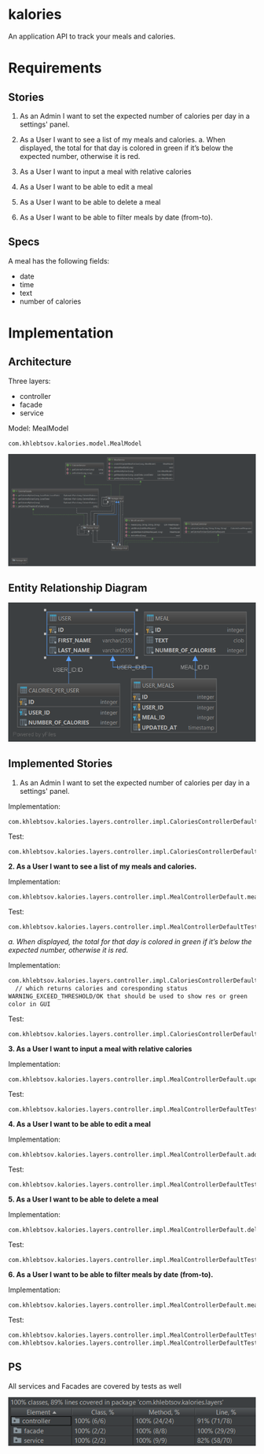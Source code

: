 # kalories #
An application API to track your meals and calories.

# Requirements #

## Stories ##

1. As an Admin I want to set the expected number of calories per day in a settings' panel.
2. As a User I want to see a list of my meals and calories.
a. When displayed, the total for that day is colored in green if it’s below the expected
number, otherwise it is red.

3. As a User I want to input a meal with relative calories
4. As a User I want to be able to edit a meal
5. As a User I want to be able to delete a meal
6. As a User I want to be able to filter meals by date (from-to).

## Specs ##

A meal has the following fields:
- date
- time
- text
- number of calories


# Implementation #

## Architecture ##

Three layers:
- controller
- facade
- service

Model: MealModel

    com.khlebtsov.kalories.model.MealModel

![layers](layers.png "Layers")


## Entity Relationship Diagram ##

![ERD](ERDigram.png "Entity Relationship Diagram")


## Implemented Stories ##

1. As an Admin I want to set the expected number of calories per day in a settings' panel.

Implementation:

    com.khlebtsov.kalories.layers.controller.impl.CaloriesControllerDefault.setCaloriesForUser

Test:

    com.khlebtsov.kalories.layers.controller.impl.CaloriesControllerDefaultTest.setCaloriesForUser

**2. As a User I want to see a list of my meals and calories.**


Implementation:

    com.khlebtsov.kalories.layers.controller.impl.MealControllerDefault.meals

Test:

    com.khlebtsov.kalories.layers.controller.impl.MealControllerDefaultTest.meals

*a. When displayed, the total for that day is colored in green if it’s below the expected number, otherwise it is red.*

Implementation:

    com.khlebtsov.kalories.layers.controller.impl.CaloriesControllerDefault.caloriesCount
      // which returns calories and coresponding status WARNING_EXCEED_THRESHOLD/OK that should be used to show res or green color in GUI

Test:

    com.khlebtsov.kalories.layers.controller.impl.CaloriesControllerDefaultTest.caloriesCount
  

**3. As a User I want to input a meal with relative calories**

Implementation:

    com.khlebtsov.kalories.layers.controller.impl.MealControllerDefault.updateMeal
   
Test:

    com.khlebtsov.kalories.layers.controller.impl.MealControllerDefaultTest.updateMeal

**4. As a User I want to be able to edit a meal**

Implementation:
    
    com.khlebtsov.kalories.layers.controller.impl.MealControllerDefault.addMeals

Test:

    com.khlebtsov.kalories.layers.controller.impl.MealControllerDefaultTest.updateMeal 

    
**5. As a User I want to be able to delete a meal**


Implementation:
    
    com.khlebtsov.kalories.layers.controller.impl.MealControllerDefault.deleteMeal

Test:

    com.khlebtsov.kalories.layers.controller.impl.MealControllerDefaultTest.deleteMeal

**6. As a User I want to be able to filter meals by date (from-to).**

Implementation:

    com.khlebtsov.kalories.layers.controller.impl.MealControllerDefault.meals
    
Test:

    com.khlebtsov.kalories.layers.controller.impl.MealControllerDefaultTest.mealsDateSet
    com.khlebtsov.kalories.layers.controller.impl.MealControllerDefaultTest.mealsRangeSet
    
    
 ## PS ##
 
 All services and Facades are covered by tests as well
 
 ![test](coverage.PNG "Test Coverage")

 